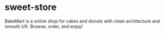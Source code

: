 # sweet-store
BakeMart is a online shop for cakes and donuts with clean architecture and smooth UX. Browse, order, and enjoy!
